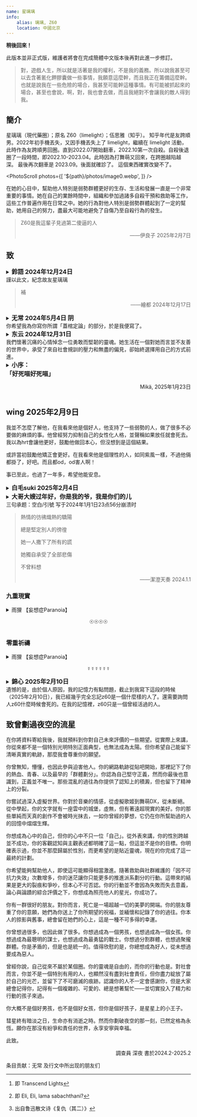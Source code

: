 ```yaml
---
name: 星璃璃
info: 
    alias: 璃璃, Z60
    location: 中國北京
---
```


<!-- （繁中還沒第二次修，這個是第一版。   ——— 艾米卡，2025-02-18） -->

**稍後回來！**

此版本並非正式版，維護者將會在完成簡體中文版本後再對此進一步修訂。

> 對，遊戲人生，所以就是活著是我的權利，不是我的義務。所以說我甚至可以去含著氰化鉀膠囊做一些事情，我願意這麼幹，而且我正在籌備這麼幹。也就是說我在一些危險的場合，我甚至可能幹這種事情。有可能被抓起來的場合，甚至也會說，啊，對，我也會去做，而且我絕對不會讓我的敵人得到我。
>

## 簡介

星璃璃（現代藥圈）；原名 Z60（limelight）；伍思雅（知乎）。
知乎年代是友跨順男。2022年初手機丟失，又因手機丟失上了 limelight，繼續在 limelight 活動，此時作為友跨順男回圈。直到2022.07開始翻車，2022.10第一次自殺。自殺後退圈了一段時間，即2022.10-2023.04。此時因為打舞萌又回來，在跨圈越陷越深。 最後再次翻車是 2023.09。後面就確診了。
這個東西確實改變不了。

<PhotoScroll photos={[ '${path}/photos/image0.webp', ]} />

在她的心目中，幫助他人特別是弱勢群體更好的生存、生活和發展一直是一个非常重要的事情。她在自己的業餘時間中，組織和參加過諸多自殺干預和救助等工作，這些工作普遍作用在日常之中。她的行為對他人特別是弱勢群體起到了一定的幫助，她用自己的努力，盡最大可能地避免了自傷乃至自殺行為的發生。

> Z60是我這輩子見過第二傻逼的人
>
> <p style="text-align: end;">——伊良子 2025年2月7日</p>

## 致

<details>
<summary><h3 style="display:inline; ">鈴語 2024年12月24日</h3><br/>謹以此文，紀念故友星璃璃</summary>
<p style="text-align: center;">（一·前言）</p>

應星璃璃的遺囑要求，在此為星璃璃寫一篇文章以紀念星璃璃。

原本這篇文章應該在很久之前就完成的，但是一是由於星璃璃對我影響很大，而我本人的語言功底也有限，三言兩語似乎不足以把這篇文章寫得很好；二是由於星璃璃的離開也給我帶來了不小的衝擊；所以這篇文章就這麼擱置了下來。後來等我的精神狀態恢復了一些之後，才開始試著從各個方面、各個角度來理解和認識星璃璃，於是大概便有了這篇文章。

有人說，星璃璃是個“抽象”的人，每個人都對星璃璃有著獨特的理解。本文所反映的星璃璃或許也只是局限於我個人眼中對星璃璃的認識；一家之言，姑妄聽之；兼聽則明，偏信則暗。

<p style="text-align: center;">（二）</p>

“死者為大”、“尊重逝者”，似乎在我們絕大多數人的心目中，是不言而喻、不證自明的真理。但是，對於什麼是“尊重逝者”，似乎大家都有著不同的理解。

我們曾經親眼目睹了星璃璃的父母在TA的葬禮上把TA的外貌打理成傳統意義的男性性別表達，並且在靈堂的正中心掛上寸頭的大頭照；我們也親眼看著星璃璃的父母把TA的骨灰扔到汽車後備箱拖走。當時，許多人都因為星璃璃父母的行為而感到震驚和憤怒。TA父母眼中的尊重逝者，似乎被所謂的社會風俗凌駕其上，似乎被生者本人根深蒂固的成見凌駕其上。

古往今來，大家都傾向於“在墓碑上寫點兒好話”，多聊功績，少聊甚至不聊過錯。唯武則天立乾陵無字碑，是非功過均由後人評說。在這件事情上，星璃璃有些類似於後者。TA曾說，人死了，所有的是非功過就是“蓋棺定論”；大家都可以評價。這一點在TA的遺書裡也有所體現——TA邀請了和自己有一些觀點爭議的人來寫One Among Us的較前段部分，並且還留言說“大家想寫的可以寫”。

既然星璃璃的想法是這樣，那我就隨便寫一些故事吧。我想順帶著寫一些星璃璃給我帶來的想法，但是會盡量少對TA的行為做什麼價值判斷，讓「是非功過自由後人評說」吧。

<p style="text-align: center;">（三）</p>

星璃璃似乎具有人格分裂，TA說過自己至少有三個人格，“星雲”、“幻夢”和“苯環”。其中，一個人格的性別認同為男性，另一個人格的性別認同偏女性，還有一個人格的性別認同筆者並不清楚。

筆者曾經把星璃璃當成跨性別女性了好長時間，但是後來得知了這個情況之後還是沉思了好久——或許這有些類似於Gender Fluid的情況，用哪個人稱代詞稱呼對方似乎都不是太合適。

這是我第一次遇到這樣的朋友。後來，我在其他的一些朋友身上看到了一个指针转盘形状的徽章——轉盤被分成了天藍色（he），粉紅色（she）和紫色（they）三個部分，可以通過調整指針的方向來使它指向任何一個部分以表明自身的狀態。  
或許這個東西很適合TA。  

不過，如果提高一個層面來看，這樣的困惑的本質其實星璃璃的各個人格之間的衝突；而這樣一個人稱代詞的問題，或許只是這種人格的衝突在性別的層面的一个侧影罷了。那在其他的層面呢？或許星璃璃的各個人格的氣質、性格、能力、需求、興趣、理想、價值觀都有所差異，我們作為朋友應當以怎樣的態度去對待這些人格，或者以怎樣的態度去對待這麼一個“多重人格的綜合體”？甚至說，如果星璃璃的遺囑只代表了星璃璃的某一個人格的意願，那麼這份遺囑是有效的嗎？我執行這份遺囑，為TA寫這篇文章，是前面提到的尊重逝者嗎，還是不是？

我學過法律專業，持有法律職業資格證；但是這個問題的答案，我不知道。我試圖去上網搜索，得到的卻全是千篇一律的、對法律條文的生搬硬套：“人格分裂的人是否具有民事行為能力，取決於其是否能辨認自己的行為。”看起來這樣的回答似乎並沒有從本質上解決問題。

於是有人為此打補丁說：“如果這是在正常人格狀態所做的行為，那就是有效的；如果這是在異常人格狀態所做的行為，那就是無效的。”那怎麼區分正常人格和異常人格呢？為什麼作為外人能強行給“星雲”加上“正常人格”的標籤而強行給“幻夢”加上“異常人格”的標籤呢（或者反過來）？

我不知道這些問題的答案。

<p style="text-align: center;">（四）</p>

星璃璃（也或許是TA的人格之一）在世期間不止一次地公開拿其他性少數的逝者編段子開玩笑；所以，星璃璃的一些朋友也不止一次地拿已逝的星璃璃開玩笑。這引發了不小的爭論——這些朋友認為，星璃璃的行為表明，TA是一个认同“可以拿逝者开玩笑”的人，所以开TA的玩笑反而是一種尊重其行為模式和價值觀的體現。而另外一些星璃璃的朋友則認為，這讓人無法接受。於是兩邊開始吵架，最後弄得“一地雞毛”。  

是的，人類的悲喜並不相通，人類的思維回路也並不相通。但這又能怪誰呢？人們的腦力和神經系統的發育各有不同，人們的成長環境和生活閱歷也是天差地別，人們的理性與感性受人體內的神經遞質的明顯控制，人們互相理解所需要的深度思考與交流更是需要消耗巨大的精力。所以，人的自由仍然是受到一些自身無法控制的條件所約束的；或者換句話說，人的自由卻“無往不在枷鎖之中”——也正是因此，勸架很多時候會終將變成徒勞，“道不同”的人與人的共鳴是一件奢侈的事情，取而代之的是人們兵戎相見，人們互相攻擊，互相傷害。於是世界變成了一個變相的鬥獸場。

“某群”更是這樣的鬥獸場。一些人在群裡互相嘲諷，線下甚至重拳出擊。曾經我為了“大家和平相處”，毫無底線地“調解”著“某群”的大家的矛盾，結果沒什麼明顯成效，甚至適得其反。而星璃璃卻說了這樣的話：

> 我能理解兩邊，但我無法調和。

多麼無可奈何的現實啊。而人間處處是這樣的無可奈何。不管是人與人，還是人與事物。

面對著這樣的矛盾，星璃璃的做法是，通過建群把兩撥人隔離開。既然通過自身努力獲得成功的人要在群裡攻擊靠賣慘獲得關注的人，那就讓她們去不同的群裡玩吧。於是TA拉了個新群：

> 這裡是舔舐傷口的地方，不是展示優越的地方。

TA在新群裡拉了很多TA認為在世俗意義上並沒有獲得成功（甚至是世俗意義上失敗）的群友，其中不乏有一些群友曾經多次自傷自殘和藥物濫用——但是星璃璃卻對這各種各樣的人展現出了格外包容：

> 她們都是被逼的。

星璃璃甚至還會公開說：

> 我和大家沒什麼區別。你們雖然看我像是北航的高學歷人才，但那年北航的錄取分數線斷檔了，我只是運氣好進去的。我原本應該和大家一樣的。

後來，我去網上查詢了當年北航的錄取分數線，發現那年的錄取分數線完全沒有斷檔。

當時的我不以為意，後來直至聽說了另一位朋友的事跡——大概的情況是，他從小就是單親家庭，並且在成長過程中一直受到來自監護人的情感忽視；這樣的環境造就了他扭曲的性格，致使他後來藥物濫用成癮，並被公安機關處理。

聽完這個故事，聯想起來，我突然產生了一股劫後餘生的毛骨悚然感：如果我的人生也不巧地“斷檔”，變成單親家庭和沒有情感支持的開局，那我的結局，可能並不会比這位朋友好到哪里去。可能我早因為殺人放火被槍斃了吧。

而星璃璃的父母都是教師。這好像讓我突然就理解了星璃璃在學歷問題上的“謙虛”，並且一度把星璃璃視作自己心裡的神。後來我又突然想明白了，沒有這個必要。因為，一樣的道理，如果我“升檔”升成星璃璃的人生，那麼“我上我也行”；如果星璃璃“斷檔”斷成我的人生，那麼“TA下TA也不行”。

想到這裡，我似乎內心突然有一種釋然感。

<p style="text-align: center;">（五）</p>

但是，這個世界的運作模式不是受單一變量控制的。

當然，人生的開局也只是變量之一。它或許是重要變量，但並不是唯一變量。

世界是一個巨大的網，七十億人在這張網上共同行動，共同對這張網的走向產生著巨大或者微小的影響。

每個人都是這個大網的一部分，被大網影響著，也同時影響著大網。

誰都不會知道自己哪天會在這個大網上和什麼樣的人相遇，發生什麼樣的事情；更無法預料這些事情會對自己的未來產生什麼樣的影響。

星璃璃去世時，有一些人在自責：

> 如果我當時多去看TA一眼就好了。  
> 我早就該注意到TA的精神狀態不對的。  
> TA前天請的那頓飯就不對勁兒，我當時傻了沒反應過來。  
> 我那天每空，要不就直接跑去醫院了。

可是，“大網”的降臨就是這麼偶然。偏偏星璃璃遇到了不太好的成長環境，又偏偏TA的父母知道了所有的事情，又偏偏所有人都沒有時間，又偏偏醫院沒有查出來是什麼病症，又偏偏所有的巧合都湊到了一起。

於是就產生了這樣的結果。

<p style="text-align: center;">（六）</p>

可是呀，星璃璃卻仍然希望我“堅持我所堅持的”——指的應該是“調解矛盾”。

可我大概真的再也沒有辦法堅持我的堅持了啊。星璃璃對這些人際衝突的理解方式，似乎化做了什麼東西，深深地根植在我的身上。似乎像是，我繼承著TA的一點點思想，繼續生活著——或許哪天我也去世了，有人看到我所寫的東西，受到了什麼體悟的話，也會帶著這些感觸生存下去的吧…

後來不經意間，看到了有位詩人的一句名言：“人死了，就像水消失在水中。”

於是我打開窗戶，映入眼簾的是春暖花開的無垠大海。

<p style="text-align: center;">（七）</p>

但是，《原神》是由米哈遊自主研發的一款全新開放世界冒險遊戲。星璃璃就玩“原神”。此“原神”非彼《原神》；比如呢，被大家稱為“街機原神”的《舞萌DX》也是“原神”的一種。

星璃璃不止一次地吐槽“原神”很坐牢，並表達過棄坑的想法——每天都要面對大同小異的每日任務，日復一日地重複，一天不做任務就會少領一天的每日獎勳。然而當聊到棄坑時，TA總是會強制讓自己停下來。然而有一天，我和TA之間卻出現了這樣的對話：

> 嘿，玩沒玩國服新更新的歌，叫什麼Trans什麼之光[^1]，可好玩兒了，別的歌都是tap、slide或者tap、tap、slide，這首歌是tap、tap、tap、slide，太有趣了。

我依稀記得那時TA的語氣裡竟然帶著歡笑。

後來我和TA相擁告別。這是我和TA的第一次擁抱，TA那時看起來很高興。

> 「煌めきを纏ったら どこまでも君と。」

光輝常在，天涯海角，與君同在。

<p style="text-align: center;">（八·寫在最後）</p>

不知不覺地就寫了這麼多了，或許大概，我認為比較重要的，和TA一起的經歷，以及TA給我帶來的所思所想，應該都寫在這裡了。基於篇幅等原因，我想，這篇文章就寫到這裡了。還有許許多多生命中每天相同又每天不同的故事，有一些我會以其他的方式把它們呈現出來，還有另外一些就讓它們留在回憶中吧。

</details>

> 補
>
> <p style="text-align: end;">——繪都 2024年12月17日</p>

<details>
<summary><h3 style="display:inline; ">无常 2024年5月4日 阴</h3><br/>你希望我為你寫你所謂「蓋棺定論」的部分，於是我便寫了。</summary>

對此，我總是陷於一個問題：我幾乎是你指定的人裡與你相處最少的，最不了解你的人，你為什麼會選擇我，又希望看到我寫什麼呢？我想，你應該知道在選擇這些為你寫這一部分的人的同時，也選擇了這一部分會呈現的內容。很多有關於你的事情，尤其是那些一般意義上被認為不好的事情，都是在你離世後我才知道的。或許如果你沒有就這樣簡單地結束生命，這些事情我有機會聽你親自講給我聽，但的確已經沒有機會了。我決定只依照你尚在世時和你相處的經驗來寫，這些大概才是你想要的，對嗎？

除此之外還有一個難以破除的困境：我很難像你想要的那樣形容你是個怎樣的人，很難用精簡的詞彙和乾練的語句概括你，人們對於詞彙和短句理解的偏差和想像會他們遠離你的真實。所以請允許我在這裡回憶和記敘一些和你產生聯繫的過往並作一些既冗長又模糊的評價。至於你究竟是什麼樣的人，就請來這個頁面悼念的朋友們自己從這些文字裡尋找吧。當然，這些文字無論誰來看都會覺得確實放在留言部分更合適，但是請允許我用我自己勉強能夠做到的方式完成你交代的事情，這算是我作為生者對作為死者的你的特權吧，你要是還活著就沒這些事情了嘛。

遇見你也是唯一一次見到你是在2023年8月12日，那段時間我剛結束了漫長的猶豫，決定開始GAHT並且和跨性別社群接觸。相遇的情景我至今記得很清，中午我坐在北醫三院對面KFC靠近街道有窗的座位吃午餐，見到你戴著藍粉白口罩推開門進來，我無意地就拉開一張椅子招呼你。後來我才發現，其實我早就在網路世界和你有聯繫。我是在QQ群裡不敢多說話的小透明，時常只是默默看著，雖然你總是嘴上說自己對包括悲劇在內的一切很麻木，但你總會給有需要的人提供用藥建議，總會安慰內心受傷的人，總會應對危機做出果決的判斷和行之有效的安排。在我心中你一直是個知識豐富、可愛可敬又平易近人的助人者，你總是盡量包容、理解每一個人，總是盡自己所能、甚至傾盡所有。

當時，身為一個很多事情都才是剛開始的跨性別女孩的我來說，認識你是莫大的幸運。我把你當作敬重的前輩，親近的姊姊。你會跟我分享一些獨到的觀點，給我GAHT的建議，教我對抗來自這個世界每一處的惡意……那時候有你在活躍的群聊裡，人們總是因為一些事情吵得不可開交。從你的發言中我總會感受到一些相似的東西，當然，你永遠比我深刻的多。這讓我對你的思想產生了極大的興趣，但我實在不擅長與人交流，便約定寒假一定認真聊聊天，那時候的我不知道這一切會在不到一個月之後變成不可能的事。

發生在2023年12月21日的“狼人殺”，我雖然也算親歷者，但是我至今也不知全貌，更不可能想明白。那時被你深邃的思想和溫柔的性格吸引的我，根本不可能接受你說過那樣的話、做過那樣的事。我霎時間心灰意冷，沒有任何心思再想、再過問這一切，選擇了默默遠離你。但我沒想過就在幾天之後，你自殺搶救的噩耗傳來，我沒想過我只能聽別人轉述的你情況，我沒想過那一天的遠離可能會是真正的別離。那時候我發現我像個鬧別扭賭氣的小孩子，我根本不想離開你，也不想你離開。

12月26日，我在另一個有你在的群聊裡想討要一個右美沙芬藥盒做手工送給朋友，你答應給我一個。 27日你說你因為緊急狀況忘了寄快遞，我居然只是簡單地以為你有事情要忙，沒對你有任何關心。 30日拆快遞的時候，正是有人告訴了我你自殺的時候，我急著從垃圾桶裡翻出快遞面單，想要留作紀念，沒想到我竟整整齊齊地從中間橫向撕開了你的名字。一切一切不安，悔恨和悲傷都凝聚於那一刻，我深刻地害怕這一切預示著難以挽回的悲劇…

我在聽聞消息第二天開始發燒，對我來說前所未有的高燒。期間，我只能伴著體溫高熱在單純的昏睡和單純的哭泣中反覆。雖然這段時間好像有些不算壞的消息傳來，但我的記憶實在模糊，而且這些不算壞的消息也的確沒有轉化為不算壞的事實。

最終，在2024年1月1日23時56分，往日裡有著強大生命力的，閃耀變化著的星雲，悄然逸散在宇宙無邊的晦暗裡，成為了寂靜的一部分，融入了冰冷的漆黑之中。
我抱著不知如何描述的心情讀你的遺言，遺言裡幾乎沒有什麼與你自己有關的事，全部是你對朋友們的關懷，囑託和寄語，你在自己的一切都可能結束之時還一直牽掛著身邊的人。

我有些令我自己感到不羞恥的私心，如果我沒有在2023年12月21日因為那些事退掉你的個人小群，那我也能分得你的遺物留作紀念，也肯定能聽到幾句你想對我說的話。遺言裡，你把對那群的群友想說的話寫在最前面。在讀遺言之前，我不知道你是那麼在乎那個群裡的每一個人的，而我退群疏遠你的舉動，不僅日後讓我陷入無盡的懊惱，也一定傷害了當時你吧。遺言裡你沒對我說什麼，但是卻選擇我作為其中一人在那些秋葉上寫這些內容，我不明白為什麼，就當作是對我的懲罰吧。不過，我和你的交集相較於其他人實在太少了，可能你只是覺得跟我沒什麼好說的吧，我不知道，也可能是你單純的忘了。

由你給的右美沙芬藥盒做成的流沙麻將我還是按照原來的想法，送給了朋友而不是自己留下做紀念，她也對沒有機會見到你並和你真正相識感到悲傷。

在你離開的日子裡，我才在日常生活中深切地感受到你對我每一處的影響。我不僅GAHT方案和你幾乎一模一樣，還在不自覺中內化了許多你的觀念，它們在很大程度上參與我生活的決策。雖然我以前對你用燒紙，燒藥盒和換灰色頭像來紀念死者的做法感到做作，但是身在外地，不能參加遺體告別當場悼念你的我，也不知在什麼其他東西的驅使下就為你這麼做了。除了這些自然而然的舉動，我還不免認真地去想，我怎麼才能成為一個像我眼中的你那樣的人，我想像你那樣，把你帶給我的那些美和好，分享給更多需要它們的人，我希望我可以做到。

我仍然處在屬於自己的那一份困境之中而看不見希望，這使我更是會不由得想念你。我從未向你傾訴過這些，但我猜你不會討厭。每當我因為種種原因陷入絕望還難以向人表達，難以與人溝通時，我都想著要是能聽聽對於這種情況你會怎麼說就好了。就算在過往的時光裡多和你聊些天也好啊，如果能多記住一些你的思想，我或許就可以嘗試從它們之中尋找出路，我的無助或許就可以藉此消解一些。另外我也會想，要是我能把你那在旁邊人看來稱得上癲狂的人生觀和生命觀也內化就好了，那樣我就能活得自由了吧。

很多事情結束了，但是很多事情還在繼續。很多人死了，但是很多人還是要繼續活下去。

你常常把跨性別社群過往發生的和未來可能發生的境遇變遷比喻成一場持續著的戰爭，我以前是不以為意的，那時我覺得這未免有些幼稚。但是現在，祝我在這場戰爭中好運吧，祝我們好運。
我不知道我對你有的感情算是什麼，但我覺得至少愛過你。

</details>

<details>
<summary><h3 style="display:inline; ">东云 2024年12月31日</h3><br/>我們懷著沉痛的心情悼念一位勇敢而堅韌的靈魂。她生活在一個對她而言並不友善的世界中，承受了來自社會規訓的壓力和無盡的偏見，卻始終選擇用自己的方式前進。</summary>

她是無數邊緣化個體的縮影，在孤獨和掙扎中尋找屬於自己的位置。儘管社會的冰冷和壓迫最終讓她選擇了離開，但她的生命中所承載的意義遠遠超越了她的離去。她的故事提醒我們，那些被邊緣化的人不是弱者，而是背負沉重社會負擔的勇士。

她的一生雖然短暫，卻如同燭火一般，為他人帶來了些許光亮。她用自己的經驗告訴我們，世界上存在著太多的不平等和無視，那些被忽略的聲音正急需被聽見。她所承受的不公提醒我們要反思：社會是否給予了每個個體足夠的寬容和尊重？她的每一次掙扎都在無形中呼喚人們關注跨性別群體所面對的挑戰，而正是這種無聲的吶喊，將她的存在錒刻在我們心中。

她的離去讓我們無比痛心，同時也讓我們體認到肩上的責任。每一個生命都應被珍視，每一種身分都應被包容。她的存在讓我們看到，跨性別群體依然面臨歧視、孤立和不公，她的離開是對社會的控訴，更是對我們每個人的呼喚。我們悼念她，不只是為了表達悲痛，更是為了以行動來回應她的離去：用更多的理解和努力去改變社會，去消解那些偏見，去建立一個更加公平和溫暖的世界。

願她在另一個世界可以擺脫所有的枷鎖，自由地做她自己，擁有她一生中渴望卻未曾真正得到的平靜和幸福。我們懷念她的勇氣，記得她的故事，同時將她的離去化為改變的動力。她的生命不會被遺忘，她的精神會在我們的努力中延續。

</details>

<details>
<summary><h3 style="display:inline; ">小序：<br/>「好死喵好死喵」<br/></h3><p style="text-align: end;">Mikä, 2025年1月23日</p></summary>
<BlurBlock>

不知道為何星璃璃的墓誌銘指定者中未曾出現 Mikä

因此本是想著既然這樣 那也許我不要去擅作評論比較好

然而其中又似乎是有所謂「想寫的人都可以來寫」這麼一條兜底

喔，又似乎不該提及似乎

畢竟所謂遺書的這一部分是我親自花了幾個下午望著窗外的金雞湖聽星璃璃的語音落筆謄寫下的

而又或許因為以上這些 我和星璃璃的離去又發生了無法忽視的似乎緊密的聯繫

可能也包括所謂的法剋扣哈庫的角色扮演小遊戲吧

畢竟陪他玩這麼久 字面意思的往死裡玩 嘿嘿

<br/>

沒想到 這個雙方博弈的遊戲我居然會輸得這麼徹底

但也沒想到兩方遊戲的遊戲我輸了 對方也沒有贏

但那究竟是誰贏了呢 仔細想想 其實我 鈴語 扣哈庫和你都贏了

如果解釋原因的話 本意簡短的留言會過於冗長吧

想必提及的人 腦子都可以理解

所以 祝好死喵~

</BlurBlock>
</details>

## wing 2025年2月9日

我並不怎麼了解他，在我看來他是個好人，他支持了一些弱勢的人，做了很多不必要做的麻煩的事。他曾經努力抑制自己的女性化人格，並聲稱如果放任就會死去。我以為hrt會讓他更好，鼓勵他做回本心，但沒想到是這個結果。

或許當初鼓勵他矯正會更好。在我看來他是個理性的人，如同紫風一樣，不過他倆都掛了，好吧。而且都od，od害人啊！

事已至此，也過了一年多，希望他能安息。

<details>
<summary><h3 style="display:inline; ">白毛suki 2025年2月4日</h3></summary>

與星璃璃的相識源自於自我性別的探索，在摸索中相遇，兩人話語投機，或許是同類亦或者是有更多其他的相似點，認識七天已經十分熟路。僅有的72天，落下一生不可磨滅的印記。

星璃璃是一個非常亞撒西的人，當我表達對體重學習上的各種焦慮除了給予經驗幫助，也不忘說一句“慢慢來吧”

在學校我常常和她打電話或聊天來緩和高三學習的苦悶，聽她們說各種趣事，傾聽屬於她們的故事。從中得知璃璃對生死其實已經比較淡然，風風光光的葬禮中增添樂趣。或許是憂鬱使然，死亡離她並不遙遠，或許總會有這一天的到來。但未曾想到來的有點突然，半年的沉淪…

在和她討論自身心別探索的時候，面對我的話她給我的評價就是「沒救了」遺言上卻又讓我不要翻車，或許是基於自身的經歷來勸導我，但我依然還是踏上這條困難的道路

從她人的言論中星璃璃比我想像中的更複雜更抽象，我所知道的事情也只是冰山一角，或是因為亞撒西，或是因為時間不足。但無論如何星璃璃的後半段像遊戲一樣有趣。我遺憾於再無機會相見，但內心一隅總會有個叫星璃璃的傢伙在打mai。

<br/>

夕陽終將落下

幻夢即將破滅

星璃璃劃破天際 墜入大氣

</details>

<details>
<summary><h3 style="display:inline; ">大哥大嫂过年好，你是我的爷，我是你们的儿</h3><br/>三句承题：空白/引號 写于2024年1月1日23点56分崩溃时</summary>

> 「以羅伊，以羅伊，拉馬撒巴各大尼？！」[^2]
>
> 而且較永久地悲憫他們的前途，然而仇恨他們的現在。 [^3]
>
> 這個醜陋的世界，不配得到她的美好
>
> 《Maybe All Transgender People Are Really Vampires》
>

---

2024.1.2 09.26 唐澤：想和星璃璃告別的朋友今天可以到昌平殯儀館弔唁.

——星璃璃的家長為『他』舉辦的葬禮

2024.1.2 下午 空白：我計劃在晚上的時候做一個簡單的，真正屬於"她"的葬禮

——空白發起但不算主持，大家自發性聚集力量為她舉辦的小型紀念儀式

---

*理論上，以下全文不存在通假字

七句破題：

<p style="text-align: center;">⊕⊕⊕⊕</p>

原来，她早就做了最坏的打算

本来，是为了完成她目标的

一场闹剧

可是，却有人亲手把自己的孩子逼入绝路，，自己在医院的铁架床上睡得倒挺安稳
在生命的最后，连她所期望的哪怕只是一点点如此卑微的权利都不肯给予，孩子从头到尾根本没有得到一个有自我意识的个体应有的尊重，甚至都没有被作为一个"人"来看待......

</details>

> 熱情的彷彿熾熱的驕陽
>
> 總是堅定別人的徬徨
>
> 她一人撒下了所有的謊
>
> 她獨自承受了全部悲傷
>
> 不曾料想
>
> <p style="text-align: end;">——潔澄天奏 2024.1.1</p>

### 九重現實

<details>
<summary>雨狸 【妄想症Paranoia】<br/><p style="text-align: center;">☉☉☉☉</p></summary>

這個故事剛發生不久，

有一隻螢兒被關在了蛆蟲做成的籠子裡

人們歌頌他的幸福

他

但

蜂蜜使鳥兒的喉嚨嘶啞，聲聲鳴唱，已不再動聽

鐵糸將鳥兒的靈魂囚禁，聲嘶力竭，也無法傳遞

歡笑聲，也是他的悲傷

歌頌讚美，也會是她的落寞

倘若，沒有夢想的話，芸芸眾生所追求的一切，也終將化為虛無

倘若，失去信念的話，他人眼中所期待的一切，也都是厚重的枷鎖

憂鬱中的籠中之鳥，無數夜晚，獨自哭泣，

幻想自己是籠子外的流星，轉瞬即逝卻又無比閃耀

希望自己是餓凍中的生靈，飢寒交迫，卻擁有自由

鐵柵欄扼住了她的咽喉，蛛糸穿透了她的心臟

你會在垃圾桶裡發現它的

螐兒的遺言如是寫道：

真的是什麼都不用做而擁有一切嗎？

而應該是什麼都做不了而一無所有啊…

生命的色調不應該是灰色，

自由的意志，能夠永遠閃耀嗎

我的身體或許會在垃圾桶裡腐爛，

但至少，我的理想，

我希望它能翱翔在天空

取自《[籠中之鳥](https://www.bilibili.com/video/BV17Q4y1s7j1)》，作者 潔澄天奏Official

有少量刪改

(改編時部分靈感來自作品《羅德島理工大學開學第一課》)

(本文對潔澄天奏作品的引用皆已獲得潔澄天奏本人授權)

「泠珞，你覺得世界上最令人難過的事情是什麼呢？」

「蝴蝶。醜陋的毛毛蟲，好不容易可以在夢境中忘記自己的軟弱，忘記自己身為害蟲的身份，卻又生出美麗的翅膀，被光吵醒，被迫意識到自己還活著的事實，然後還要親手撕開幽居的洞穴。越痛苦，翅膀越充血，它們就越醒著，然後再次為美麗定律和「痛苦而活得著」的美麗定律。它們會飛，卻又只能在俗氣的花叢中苟且偷生，仰視著永遠觸及不到的高空的鷹。然後死亡突然降臨，它們連沾沾自喜的這一點高度也被剝奪。它們甚至不能迎來一次壯烈的墜亡，只是輕飄地、輕飄飄地……」

</details>

### 零重祈禱
<details>
<summary>雨狸 【妄想症Paranoia】<br/><p style="text-align: center;">☿☿☿☿☿☿</p></summary>

>《Maybe All Transgender People Are Really Vampires》
>
> 作者：Chrysanthemum Tran
>
> 也許所有跨性別者都是吸血鬼
>
> 當然我不是說會被太陽灼傷
>
> 或是渴望少女的脖頸
>
> 畢竟，大多數跨兒甚至無法確定自己步行回家的時候，自己的血液會不會濺到路邊的人行道上
>
> 我也沒有住在特蘭西瓦尼亞城堡裡
>
> 即使我的確算是一位女王（*註 非二元性別雙關）
>
> 每當遭到他人的辱罵，對我來說就好像是被銀灼燒了一般
>
> 我承認特蘭西瓦尼亞確實是一處能讓邊緣人生存的庇護所
>
> 但是期盼中的安全感甚至比虛構的怪物更像是一種幻覺
>
> 我是一隻長著怪異獠牙的獵物
>
> 當你上一次看到我這樣的人的時候
>
> 有沒有看到暴徒手中火炬的光芒
>
> 和刺來的乾草叉？
>
> 這時候，他們不想讓我的頭被木樁刺穿嗎？

大家都知道，存在即合理。

星璃璃曾經問過我，我們這樣的 trans 為什麼會存在？存在的意義又是什麼？為了增加族群多樣性而提高抗風險能力？還是說僅僅只是一個影響不大的結構上的 BUG？

薛丁格在《生命是什麼》中曾提出過一個這樣的觀點：生物在趨向熱寂的宇宙中依靠主動汲取負熵而得以組成和存續，生物在宇宙中的意義也可能也就在於此。

但，被胡蝶不經意煽動翅膀捲起的風暴揚起的我們，作為既定結果的我們，又該如何面對如此矛盾的現實呢？

當時的我，面對著這些問題。 。 。沉默良久，無法回答

現在也是

在那一刻我終於知道自己並非天性擅長輕描淡寫,而是天生的無力與笨拙。

---

抱歉，星璃璃，即使在我最擅長的領域

我的能力只堪堪夠到這種程度而已

無法用太過華麗的詞藻或是足夠有邏輯的語言去繪聲繪色地描述您的生平和事蹟

但是，我會聽您的建議去努力的，一定會的

---

曾經，有人說，面向大海，春暖花開；

有人說，從今以後所有的人類再也不用去買水果和蔬菜

曾經，有人說，當你凝視深淵時，深淵也在凝視你，

曾經有人說，有人曾自詡過自己是太陽，光熱無窮，

然而祂究竟不是太陽，祂發了瘋。

可惜，因為，我們都是蟲子，慾望只是恐懼的橫切面

</details>

<details>
<summary><h3 style="display:inline; ">錦心 2025年2月10日</h3><br/>遺憾的是，由於個人原因，我的記憶力有點問題，截止到我寫下這段的時候（2025年2月10日），我已經幾乎完全忘記z60是一個什麼樣的人了。還需要詢問人z60什麼時候會死的。在我的記憶裡，z60只是一個曾經活過的人。</summary>

很久以前我就說過我討厭賽博靈堂。隨著limelight倒閉，我退出跨性別社群，不再關心這些事情，現在或許沒那麼討厭了，但還是說不出喜歡。

說真心話我並不想來評價。如果不是因為z60指定我要來寫一段，我根本就不會來搞這種苦差。死人是任人打扮的小女孩。說不出話的活人尚且如此，我已經經歷過一次。我很討厭拿自己片面的回憶割破一個曾經活過的人，橫斷面符號化，放在靈堂供人參拜。就算橫斷面再多也不夠。對著肖像畫感嘆“TA曾活過啊”，根本不會觸及靈魂，而且隨著靈魂被人遺忘，假面也取代曾經鮮活的主人。很無趣。還好關於z60的事情我大多數都已經遺忘了，連肖像都不會畫出。

- z60死前一段時間突然找我，問我能不能請我當她的介錯人，於是我當然是當場就拒絕了。 （那時候好像是她哪個人格？我不記得了。聊天記錄也被我刪了，算了就照她算吧）

- limelight還活著的時候我似乎曾經和z60聊過許多的。不過已經完全不記得了。只記得那時候他（應該當時還覺得自己是友跨順男？）說話條理比較清晰。

- 後來反正我們就沒說過話了？反正我專心做自己的事情去了。我不確定。我真的不記得了。

- 我討厭基於道德原因od，所以後面z60開始od的時候我就已經當TA是半個死人了。後面偶爾寥寥幾眼看TA也只能說是，每況愈下吧。所以z60死了我算是毫不意外。

- 本句是情緒化發言：我就說藥圈害人吧。你看z60死得多快。

- 所以我真不知道z60為什麼會指定我寫評價。 z60到底看上我什麼？

錦心

</details>

## 致曾劃過夜空的流星

在你將資料寄給我後，我就預料到你對自己未來評價的一些期望。從實際上來講，你從來都不是一個特別光明特別正面典型，也無法成為太陽。但你希望自己能留下清晰真實的軌跡，那麼我會尊重你的願望。

你曾無知，懵懂，也因此參與迫害他人。你的網路軌跡從貼吧開始，那裡記下了你的熱血、青春、以及最早的「群體劃分」。你認為自己堅守正義，然而你最後也意識到，正義並不唯一。那些混亂的過往為你提供了認知上的積澱，但也留下了精神上的分裂。

你嘗試過深入虛擬世界。你對於音樂的情感，從虛擬歌姬到舞萌DX，從未斷絕。從中學起，你的文字就有一座雲中的城堡，虛無，但有著遠超現實的美好。你的那些單純而天真的創作不會被時光抹去，一如你曾經的夢想，它仍在你所幫助過的人的回憶中熠熠生輝。

你想成為心中的自己，但你的心中不只一位「自己」。從外表來講，你的性別跨越並不成功，你的客觀認知與主觀表述都明確了這一點，但這並不是你的目標。你明確表示過，你並不那麼歸屬於性別，而更希望的是貼近靈魂，現在的你完成了這一最終的計劃。

你希望能夠幫助他人，即使這可能顯得相當激進。隨著救助與社群維護的「因不可抗力失效」次數增多，你的迷茫讓你只能更多的推進派系劃分的行動。這帶來的結果是更大的裂痕和爭吵，但本心不可否認。你的行動並不會因為失敗而失去意義，論心與論蹟的綜合評價之下，你想成為照亮他人的星光，你成功了。

你有一群很好的朋友。對你而言，死亡是一場超越一切的美夢的開端。你的朋友尊重了你的意願，她們為你送上了你所期望的祝福，並緬懷和記錄了你的過往。你本人的掠影與舊事，總會留在她們的心上，這是一種不可多得的幸運。

你曾想過很多，也因此做了很多。你想過成為一個男孩，也想過成為一個女孩。你想過成為最聰明的謀士，也想過成為最勇猛的戰士。你想過分割群體，也想過聚攏群體。你是矛盾的，但是也是統一的。值得欣慰的是，你總想成為好人，從未想過要成為惡人。

曾經你說，自己從來不屬於某個圈。你的靈魂是自由的，而你的行動也是。對社會而言，你並不是一個特別有用的人，也顯然沒有盡到社會責任，但你盡力綻放了屬於自己的光芒，並留下了不可磨滅的痕跡。認識你的人不一定會感謝你，但是大家總會記得你，記得有一個複雜的、可愛的、總是想著幫忙——並切實投入了精力和行動的孩子來過。

你大概不是個好男孩，也不是個好女孩，但你是個好孩子，是星星上的小王子。

彗星終有暗淡之日，生命亦有消逝之時。然而你劃破夜空的那一刻，已然定格為永恆。願你在那沒有紛爭和責任的世界，永享安寧與幸福。

此致。

<p style="text-align: end;">調查員 深夜 書於2024.2-2025.2</p>

条目贡献：无常 及行文中所出现的朋友们

[^1]: 即 Transcend Lights 

[^2]: 即 Eli, Eli, lama sabachthani?

[^3]: 出自鲁迅散文诗《复仇（其二）》
